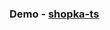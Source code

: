 <h3>Demo - <a href="https://dazzling-cuchufli-4f694d.netlify.app" target="_blank">shopka-ts</a></h3>
